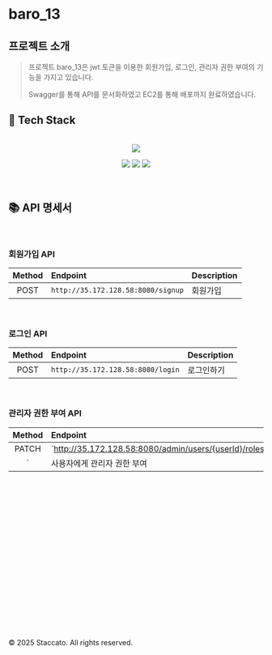# baro_13

## 프로젝트 소개

> 프로젝트 baro_13은 jwt 토큰을 이용한 회원가입, 로그인, 관리자 권한 부여의 기능을 가지고 있습니다.
>
> Swagger를 통해 API를 문서화하였고 EC2를 통해 배포까지 완료하였습니다.

## 📱 Tech Stack
<br>

<div align="center">
  <!-- Language -->
  <img src="https://img.shields.io/badge/java-white?style=for-the-badge&logo=java&logoColor=white">

  <!-- Backend -->
  <p>
    <img src="https://img.shields.io/badge/spring boot-6DB33F?style=for-the-badge&logo=spring&logoColor=white"> 
    <img src="https://img.shields.io/badge/spring security-6DB33F?style=for-the-badge&logo=spring-security&logoColor=white">
    <img src="https://img.shields.io/badge/junit5-25A162?style=for-the-badge&logo=junit5&logoColor=white">
  </p>
</div>

<br>

## 📚 API 명세서

<br>

### 회원가입 API

| Method | Endpoint                   | Description   |
|:------:|:---------------------------|:--------------|
|  POST  | `http://35.172.128.58:8080/signup`    | 회원가입   |

<br>

### 로그인 API

| Method | Endpoint                           | Description         |
|:------:|:-----------------------------------|:--------------------|
|  POST  | `http://35.172.128.58:8080/login`  | 로그인하기         |

<br>

### 관리자 권한 부여 API

| Method | Endpoint                      | Description        |
|:------:|:------------------------------|:-------------------|
|  PATCH   | `http://35.172.128.58:8080/admin/users/{userId}/roles
` | 사용자에게 관리자 권한 부여 |

<br>

<br><br><br><br><br><br><br><br><br><br>
---
© 2025 Staccato. All rights reserved.
